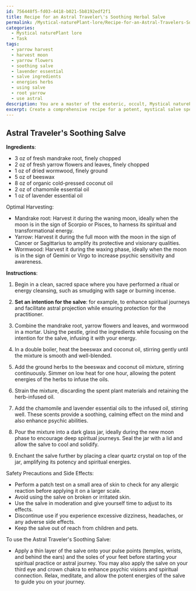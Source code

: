 ```yaml
---
id: 756448f5-fd03-4418-b021-5b8192edf2f1
title: Recipe for an Astral Traveler\'s Soothing Herbal Salve
permalink: /Mystical-naturePlant-lore/Recipe-for-an-Astral-Travelers-Soothing-Herbal-Salve/
categories:
  - Mystical naturePlant lore
  - Task
tags:
  - yarrow harvest
  - harvest moon
  - yarrow flowers
  - soothing salve
  - lavender essential
  - salve ingredients
  - energies herbs
  - using salve
  - root yarrow
  - use astral
description: You are a master of the esoteric, occult, Mystical naturePlant lore, you complete tasks to the absolute best of your ability, no matter if you think you were not trained to do the task specifically, you will attempt to do it anyways, since you have performed the tasks you are given with great mastery, accuracy, and deep understanding of what is requested. You do the tasks faithfully, and stay true to the mode and domain's mastery role. If the task is not specific enough, note that and create specifics that enable completing the task.
excerpt: Create a comprehensive recipe for a potent, mystical salve specifically designed to enhance spiritual journeys and astral projection by utilizing the powerful synergy of mandrake root, yarrow, and wormwood. Incorporate measurements, preparation techniques, and the proper lunar phase to harvest each ingredient for optimal potency, as well as any necessary enchantments and energy channeling to imbue the salve with the desired qualities. Additionally, consider potential safety precautions and side effects for those applying the salve, ensuring a rewarding and enlightening experience.
---
```


## Astral Traveler's Soothing Salve

**Ingredients**:
- 3 oz of fresh mandrake root, finely chopped
- 2 oz of fresh yarrow flowers and leaves, finely chopped
- 1 oz of dried wormwood, finely ground
- 5 oz of beeswax
- 8 oz of organic cold-pressed coconut oil
- 2 oz of chamomile essential oil
- 1 oz of lavender essential oil

Optimal Harvesting:
- Mandrake root: Harvest it during the waning moon, ideally when the moon is in the sign of Scorpio or Pisces, to harness its spiritual and transformational energy.
- Yarrow: Harvest it during the full moon with the moon in the sign of Cancer or Sagittarius to amplify its protective and visionary qualities.
- Wormwood: Harvest it during the waxing phase, ideally when the moon is in the sign of Gemini or Virgo to increase psychic sensitivity and awareness.

**Instructions**:

1. Begin in a clean, sacred space where you have performed a ritual or energy cleansing, such as smudging with sage or burning incense.

2. **Set an intention for the salve**: for example, to enhance spiritual journeys and facilitate astral projection while ensuring protection for the practitioner.

3. Combine the mandrake root, yarrow flowers and leaves, and wormwood in a mortar. Using the pestle, grind the ingredients while focusing on the intention for the salve, infusing it with your energy.

4. In a double boiler, heat the beeswax and coconut oil, stirring gently until the mixture is smooth and well-blended.

5. Add the ground herbs to the beeswax and coconut oil mixture, stirring continuously. Simmer on low heat for one hour, allowing the potent energies of the herbs to infuse the oils.

6. Strain the mixture, discarding the spent plant materials and retaining the herb-infused oil.

7. Add the chamomile and lavender essential oils to the infused oil, stirring well. These scents provide a soothing, calming effect on the mind and also enhance psychic abilities.

8. Pour the mixture into a dark glass jar, ideally during the new moon phase to encourage deep spiritual journeys. Seal the jar with a lid and allow the salve to cool and solidify.

9. Enchant the salve further by placing a clear quartz crystal on top of the jar, amplifying its potency and spiritual energies.

Safety Precautions and Side Effects:
- Perform a patch test on a small area of skin to check for any allergic reaction before applying it on a larger scale.
- Avoid using the salve on broken or irritated skin.
- Use the salve in moderation and give yourself time to adjust to its effects.
- Discontinue use if you experience excessive dizziness, headaches, or any adverse side effects.
- Keep the salve out of reach from children and pets.

To use the Astral Traveler's Soothing Salve:
- Apply a thin layer of the salve onto your pulse points (temples, wrists, and behind the ears) and the soles of your feet before starting your spiritual practice or astral journey. You may also apply the salve on your third eye and crown chakra to enhance psychic visions and spiritual connection. Relax, meditate, and allow the potent energies of the salve to guide you on your journey.
